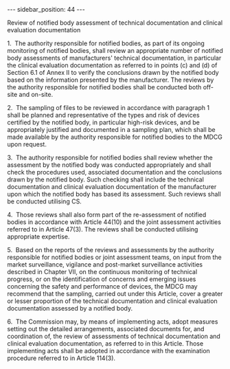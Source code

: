 
<meta data-rh="true" name="docsearch:language" content="en">
<meta data-rh="true" name="docsearch:version" content="current">
<meta data-rh="true" name="docsearch:docusaurus_tag" content="docs-default-current">
        ---
sidebar_position: 44
---
           <p class="stitle-article-norm">Review of notified body assessment of technical documentation and clinical evaluation documentation</p>
   <p class="norm">1.&nbsp;&nbsp;The authority responsible for notified 
bodies, as part of its ongoing monitoring of notified bodies, shall 
review an appropriate number of notified body assessments of 
manufacturers' technical documentation, in particular the clinical 
evaluation documentation as referred to in points (c) and (d) of 
Section&nbsp;6.1 of Annex&nbsp;II to verify the conclusions drawn by the
 notified body based on the information presented by the manufacturer. 
The reviews by the authority responsible for notified bodies shall be 
conducted both off-site and on-site.</p>
   <p class="norm">2.&nbsp;&nbsp;The sampling of files to be reviewed in
 accordance with paragraph&nbsp;1 shall be planned and representative of
 the types and risk of devices certified by the notified body, in 
particular high-risk devices, and be appropriately justified and 
documented in a sampling plan, which shall be made available by the 
authority responsible for notified bodies to the MDCG upon request.</p>
   <p class="norm">3.&nbsp;&nbsp;The authority responsible for notified 
bodies shall review whether the assessment by the notified body was 
conducted appropriately and shall check the procedures used, associated 
documentation and the conclusions drawn by the notified body. Such 
checking shall include the technical documentation and clinical 
evaluation documentation of the manufacturer upon which the notified 
body has based its assessment. Such reviews shall be conducted utilising
 CS.</p>
   <p class="norm">4.&nbsp;&nbsp;Those reviews shall also form part of 
the re-assessment of notified bodies in accordance with 
Article&nbsp;44(10) and the joint assessment activities referred to in 
Article&nbsp;47(3). The reviews shall be conducted utilising appropriate
 expertise.</p>
   <p class="norm">5.&nbsp;&nbsp;Based on the reports of the reviews and
 assessments by the authority responsible for notified bodies or joint 
assessment teams, on input from the market surveillance, vigilance and 
post-market surveillance activities described in Chapter&nbsp;VII, on 
the continuous monitoring of technical progress, or on the 
identification of concerns and emerging issues concerning the safety and
 performance of devices, the MDCG may recommend that the sampling, 
carried out under this Article, cover a greater or lesser proportion of 
the technical documentation and clinical evaluation documentation 
assessed by a notified body.</p>
   <p class="norm">6.&nbsp;&nbsp;The Commission may, by means of 
implementing acts, adopt measures setting out the detailed arrangements,
 associated documents for, and coordination of, the review of 
assessments of technical documentation and clinical evaluation 
documentation, as referred to in this Article. Those implementing acts 
shall be adopted in accordance with the examination procedure referred 
to in Article&nbsp;114(3).</p>